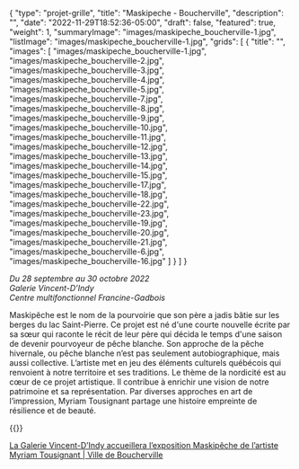 {
  "type": "projet-grille",
  "title": "Maskipeche - Boucherville",
  "description": "",
  "date": "2022-11-29T18:52:36-05:00",
  "draft": false,
  "featured": true,
  "weight": 1,
  "summaryImage": "images/maskipeche_boucherville-1.jpg",
  "listImage": "images/maskipeche_boucherville-1.jpg",
  "grids": [
    {
      "title": "",
      "images": [
        "images/maskipeche_boucherville-1.jpg",
        "images/maskipeche_boucherville-2.jpg",
        "images/maskipeche_boucherville-3.jpg",
        "images/maskipeche_boucherville-4.jpg",
        "images/maskipeche_boucherville-5.jpg",
        "images/maskipeche_boucherville-7.jpg",
        "images/maskipeche_boucherville-8.jpg",
        "images/maskipeche_boucherville-9.jpg",
        "images/maskipeche_boucherville-10.jpg",
        "images/maskipeche_boucherville-11.jpg",
        "images/maskipeche_boucherville-12.jpg",
        "images/maskipeche_boucherville-13.jpg",
        "images/maskipeche_boucherville-14.jpg",
        "images/maskipeche_boucherville-15.jpg",
        "images/maskipeche_boucherville-17.jpg",
        "images/maskipeche_boucherville-18.jpg",
        "images/maskipeche_boucherville-22.jpg",
        "images/maskipeche_boucherville-23.jpg",
        "images/maskipeche_boucherville-19.jpg",
        "images/maskipeche_boucherville-20.jpg", 
        "images/maskipeche_boucherville-21.jpg",
        "images/maskipeche_boucherville-6.jpg",
        "images/maskipeche_boucherville-16.jpg" 
      ]
    }
  ]
}

_Du 28 septembre au 30 octobre 2022  
Galerie Vincent-D’Indy  
Centre multifonctionnel Francine-Gadbois_

Maskipêche est le nom de la pourvoirie que son père a jadis bâtie sur les berges du lac Saint-Pierre. Ce projet est né d'une courte nouvelle écrite par sa sœur qui raconte le récit de leur père qui décida le temps d'une saison de devenir pourvoyeur de pêche blanche. Son approche de la pêche hivernale, ou pêche blanche n’est pas seulement autobiographique, mais aussi collective. L’artiste met en jeu des éléments culturels québécois qui renvoient à notre territoire et ses traditions. Le thème de la nordicité est au cœur de ce projet artistique. Il contribue à enrichir une vision de notre patrimoine et sa représentation. Par diverses approches en art de l’impression, Myriam Tousignant partage une histoire empreinte de résilience et de beauté. 

{{<partnerlink src="images/logo_boucherville.jpg" href="https://boucherville.ca" alt="Boucherville">}}

[La Galerie Vincent-D’Indy accueillera l’exposition Maskipêche de l’artiste Myriam Tousignant | Ville de Boucherville](https://boucherville.ca/nouvelles/la-galerie-vincent-dindy-accueillera-lexposition-maskipeche-de-lartiste-myriam-tousignant/)